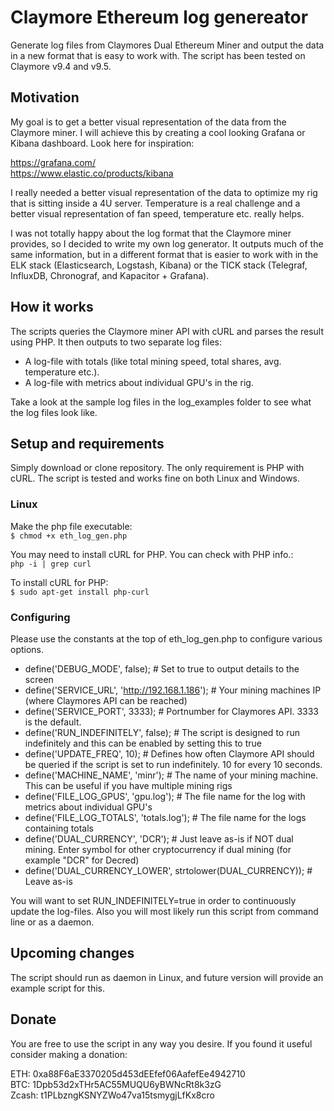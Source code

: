 # Claymore Ethereum log genereator
Generate log files from Claymores Dual Ethereum Miner and output the data in a new format 
 that is easy to work with. The script has been tested on Claymore v9.4 and v9.5.


## Motivation
My goal is to get a better visual representation of the data from the Claymore miner. I will achieve this by creating a cool looking Grafana or Kibana dashboard. Look here for inspiration: 

https://grafana.com/  
https://www.elastic.co/products/kibana

I really needed a better visual representation of the data to optimize my rig that is sitting inside a 4U server. Temperature is a real challenge and a better visual representation of fan speed, temperature etc. really helps. 

I was not totally happy about the log format that the Claymore miner provides, so I decided 
to write my own log generator. It outputs much of the same information, but in a different 
format that is easier to work with in the ELK stack (Elasticsearch, Logstash, Kibana) or 
the TICK stack (Telegraf, InfluxDB, Chronograf, and Kapacitor + Grafana). 


## How it works
The scripts queries the Claymore miner API with cURL and parses the result using PHP. 
It then outputs to two separate log files: 
- A log-file with totals (like total mining speed, total shares, avg. temperature etc.).
- A log-file with metrics about individual GPU's in the rig. 

Take a look at the sample log files in the log_examples folder to see what the log files look like.  


## Setup and requirements 
Simply download or clone repository. The only requirement is PHP with cURL. The script is tested and works fine on both Linux and Windows.  

### Linux
Make the php file executable:  
`$ chmod +x eth_log_gen.php`

You may need to install cURL for PHP. You can check with PHP info.:   
`php -i | grep curl`

To install cURL for PHP:  
`$ sudo apt-get install php-curl`

### Configuring
Please use the constants at the top of eth_log_gen.php to configure various options. 
 
 - define('DEBUG_MODE', false);
 \# Set to true to output details to the screen
 - define('SERVICE_URL', 'http://192.168.1.186');
 \# Your mining machines IP (where Claymores API can be reached) 
 - define('SERVICE_PORT', 3333);
 \# Portnumber for Claymores API. 3333 is the default. 
 - define('RUN_INDEFINITELY', false); 
 \# The script is designed to run indefinitely and this can be enabled by setting this to true
 - define('UPDATE_FREQ', 10); 
 \# Defines how often Claymore API should be queried if the script is set to run indefinitely. 10 for every 10 seconds. 
 - define('MACHINE_NAME', 'minr');
 \# The name of your mining machine. This can be useful if you have multiple mining rigs
 - define('FILE_LOG_GPUS', 'gpu.log');
 \# The file name for the log with metrics about individual GPU's
 - define('FILE_LOG_TOTALS', 'totals.log');
 \# The file name for the logs containing totals 
 - define('DUAL_CURRENCY', 'DCR'); 
 \# Just leave as-is if NOT dual mining. Enter symbol for other cryptocurrency if dual mining (for example "DCR" for Decred)
 - define('DUAL_CURRENCY_LOWER', strtolower(DUAL_CURRENCY)); 
 \# Leave as-is

You will want to set RUN_INDEFINITELY=true in order to continuously update the log-files. Also you will most likely run this script from command line or as a daemon.   
 

## Upcoming changes
The script should run as daemon in Linux, and future version will provide an example script for this.
  
## Donate
You are free to use the script in any way you desire. If you found it useful consider making 
a donation: 

ETH: 0xa88F6aE3370205d453dEEfef06AafefEe4942710  
BTC: 1Dpb53d2xTHr5AC55MUQU6yBWNcRt8k3zG  
Zcash: t1PLbzngKSNYZWo47va15tsmygjLfKx8cro  
